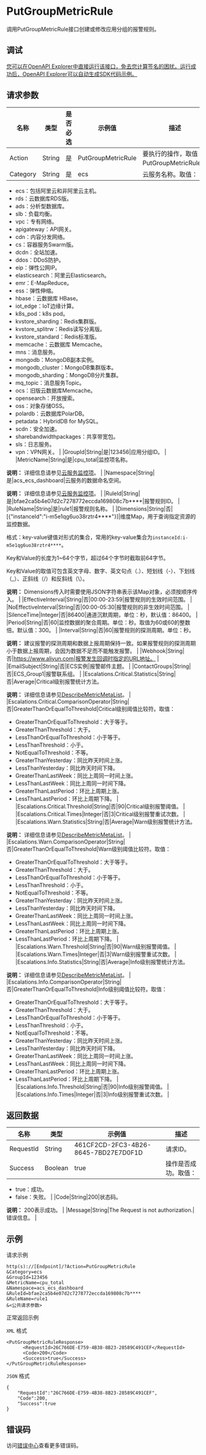 # PutGroupMetricRule

调用PutGroupMetricRule接口创建或修改应用分组的报警规则。

## 调试

[您可以在OpenAPI Explorer中直接运行该接口，免去您计算签名的困扰。运行成功后，OpenAPI Explorer可以自动生成SDK代码示例。](https://api.aliyun.com/#product=Cms&api=PutGroupMetricRule&type=RPC&version=2019-01-01)

## 请求参数

|名称|类型|是否必选|示例值|描述|
|--|--|----|---|--|
|Action|String|是|PutGroupMetricRule|要执行的操作，取值：PutGroupMetricRule。 |
|Category|String|是|ecs|云服务名称。取值：

 -   ecs：包括阿里云和非阿里云主机。
-   rds：云数据库RDS版。
-   ads：分析型数据库。
-   slb：负载均衡。
-   vpc：专有网络。
-   apigateway：API网关。
-   cdn：内容分发网络。
-   cs：容器服务Swarm版。
-   dcdn：全站加速。
-   ddos：DDoS防护。
-   eip：弹性公网IP。
-   elasticsearch：阿里云Elasticsearch。
-   emr：E-MapReduce。
-   ess：弹性伸缩。
-   hbase：云数据库 HBase。
-   iot\_edge：IoT边缘计算。
-   k8s\_pod：k8s pod。
-   kvstore\_sharding：Redis集群版。
-   kvstore\_splitrw：Redis读写分离版。
-   kvstore\_standard：Redis标准版。
-   memcache：云数据库 Memcache。
-   mns：消息服务。
-   mongodb：MongoDB副本实例。
-   mongodb\_cluster：MongoDB集群版本。
-   mongodb\_sharding：MongoDB分片集群。
-   mq\_topic：消息服务Topic。
-   ocs：旧版云数据库Memcache。
-   opensearch：开放搜索。
-   oss：对象存储OSS。
-   polardb：云数据库PolarDB。
-   petadata：HybridDB for MySQL。
-   scdn：安全加速。
-   sharebandwidthpackages：共享带宽包。
-   sls：日志服务。
-   vpn：VPN网关。 |
|GroupId|String|是|123456|应用分组ID。 |
|MetricName|String|是|cpu\_total|监控项名称。

 **说明：** 详细信息请参见[云服务监控项](~~163515~~)。 |
|Namespace|String|是|acs\_ecs\_dashboard|云服务的数据命名空间。

 **说明：** 详细信息请参见[云服务监控项](~~163515~~)。 |
|RuleId|String|是|bfae2ca5b4e07d2c7278772eccda169808c7b\*\*\*\*|报警规则ID。 |
|RuleName|String|是|rule1|报警规则名称。 |
|Dimensions|String|否|\[\{"instanceId":"i-m5e1qg6uo38rztr4\*\*\*\*"\}\]|维度Map，用于查询指定资源的监控数据。

 格式：key-value键值对形式的集合，常用的key-value集合为`instanceId:i-m5e1qg6uo38rztr4****`。

 Key和Value的长度为1~64个字节，超过64个字节时截取前64字节。

 Key和Value的取值可包含英文字母、数字、英文句点（.）、短划线（-）、下划线（\_）、正斜线（/）和反斜线（\\）。

 **说明：** Dimensions传入时需要使用JSON字符串表示该Map对象，必须按顺序传入。 |
|EffectiveInterval|String|否|00:00-23:59|报警规则的生效时间范围。 |
|NoEffectiveInterval|String|否|00:00-05:30|报警规则的非生效时间范围。 |
|SilenceTime|Integer|否|86400|通道沉默周期，单位：秒，默认值：86400。 |
|Period|String|否|60|监控数据的聚合周期。单位：秒。取值为60或60的整数倍。默认值：300。 |
|Interval|String|否|60|报警规则的探测周期。单位：秒。

 **说明：** 建议报警的探测周期和数据上报周期保持一致。如果报警规则的探测周期小于数据上报周期，会因为数据不足而不能触发报警。 |
|Webhook|String|否|https://www.aliyun.com|报警发生回调时指定的URL地址。 |
|EmailSubject|String|否|ECS实例|报警邮件主题。 |
|ContactGroups|String|否|ECS\_Group1|报警联系组。 |
|Escalations.Critical.Statistics|String|否|Average|Critical级别报警统计方法。

 **说明：** 详细信息请参见[DescribeMetricMetaList](~~98846~~)。 |
|Escalations.Critical.ComparisonOperator|String|否|GreaterThanOrEqualToThreshold|Critical级别阈值比较符。取值：

 -   GreaterThanOrEqualToThreshold：大于等于。
-   GreaterThanThreshold：大于。
-   LessThanOrEqualToThreshold：小于等于。
-   LessThanThreshold：小于。
-   NotEqualToThreshold：不等。
-   GreaterThanYesterday：同比昨天时间上涨。
-   LessThanYesterday：同比昨天时间下降。
-   GreaterThanLastWeek：同比上周同一时间上涨。
-   LessThanLastWeek：同比上周同一时间下降。
-   GreaterThanLastPeriod：环比上周期上涨。
-   LessThanLastPeriod：环比上周期下降。 |
|Escalations.Critical.Threshold|String|否|90|Critical级别报警阈值。 |
|Escalations.Critical.Times|Integer|否|3|Critical级别报警重试次数。 |
|Escalations.Warn.Statistics|String|否|Average|Warn级别报警统计方法。

 **说明：** 详细信息请参见[DescribeMetricMetaList](~~98846~~)。 |
|Escalations.Warn.ComparisonOperator|String|否|GreaterThanOrEqualToThreshold|Warn级别阈值比较符。取值：

 -   GreaterThanOrEqualToThreshold：大于等于。
-   GreaterThanThreshold：大于。
-   LessThanOrEqualToThreshold：小于等于。
-   LessThanThreshold：小于。
-   NotEqualToThreshold：不等。
-   GreaterThanYesterday：同比昨天时间上涨。
-   LessThanYesterday：同比昨天时间下降。
-   GreaterThanLastWeek：同比上周同一时间上涨。
-   LessThanLastWeek：同比上周同一时间下降。
-   GreaterThanLastPeriod：环比上周期上涨。
-   LessThanLastPeriod：环比上周期下降。 |
|Escalations.Warn.Threshold|String|否|90|Warn级别报警阈值。 |
|Escalations.Warn.Times|Integer|否|3|Warn级别报警重试次数。 |
|Escalations.Info.Statistics|String|否|Average|Info级别报警统计方法。

 **说明：** 详细信息请参见[DescribeMetricMetaList](~~98846~~)。 |
|Escalations.Info.ComparisonOperator|String|否|GreaterThanOrEqualToThreshold|Info级别阈值比较符。取值：

 -   GreaterThanOrEqualToThreshold：大于等于。
-   GreaterThanThreshold：大于。
-   LessThanOrEqualToThreshold：小于等于。
-   LessThanThreshold：小于。
-   NotEqualToThreshold：不等。
-   GreaterThanYesterday：同比昨天时间上涨。
-   LessThanYesterday：同比昨天时间下降。
-   GreaterThanLastWeek：同比上周同一时间上涨。
-   LessThanLastWeek：同比上周同一时间下降。
-   GreaterThanLastPeriod：环比上周期上涨。
-   LessThanLastPeriod：环比上周期下降。 |
|Escalations.Info.Threshold|String|否|90|Info级别报警阈值。 |
|Escalations.Info.Times|Integer|否|3|Info级别报警重试次数。 |

## 返回数据

|名称|类型|示例值|描述|
|--|--|---|--|
|RequestId|String|461CF2CD-2FC3-4B26-8645-7BD27E7D0F1D|请求ID。 |
|Success|Boolean|true|操作是否成功。取值：

 -   true：成功。
-   false：失败。 |
|Code|String|200|状态码。

 **说明：** 200表示成功。 |
|Message|String|The Request is not authorization.|错误信息。 |

## 示例

请求示例

```
http(s)://[Endpoint]/?Action=PutGroupMetricRule
&Category=ecs
&GroupId=123456
&MetricName=cpu_total
&Namespace=acs_ecs_dashboard
&RuleId=bfae2ca5b4e07d2c7278772eccda169808c7b****
&RuleName=rule1
&<公共请求参数>
```

正常返回示例

`XML` 格式

```
<PutGroupMetricRuleResponse>
	  <RequestId>26C766DE-E759-4B38-8B23-28589C491CEF</RequestId>
	  <Code>200</Code>
	  <Success>true</Success>
</PutGroupMetricRuleResponse>
```

`JSON` 格式

```
{
    "RequestId":"26C766DE-E759-4B38-8B23-28589C491CEF",
    "Code":200,
    "Success":true
}
```

## 错误码

访问[错误中心](https://error-center.aliyun.com/status/product/Cms)查看更多错误码。

